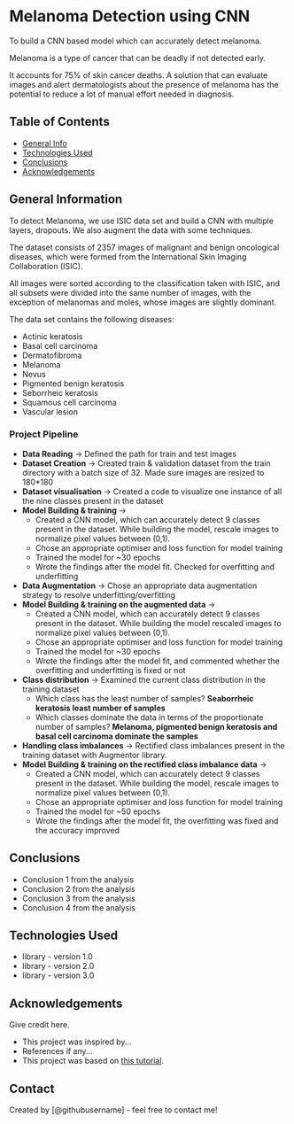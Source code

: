 # Melanoma Detection using CNN
To build a CNN based model which can accurately detect melanoma. 

Melanoma is a type of cancer that can be deadly if not detected early. 

It accounts for 75% of skin cancer deaths. A solution that can evaluate images and alert dermatologists about the presence of melanoma has the potential to reduce a lot of manual effort needed in diagnosis.



## Table of Contents
* [General Info](#general-information)
* [Technologies Used](#technologies-used)
* [Conclusions](#conclusions)
* [Acknowledgements](#acknowledgements)

<!-- You can include any other section that is pertinent to your problem -->

## General Information
To detect Melanoma, we use ISIC data set and build a CNN with multiple layers, dropouts.  We also augment the data with some techniques.

The dataset consists of 2357 images of malignant and benign oncological diseases, which were formed from the International Skin Imaging Collaboration (ISIC). 

All images were sorted according to the classification taken with ISIC, and all subsets were divided into the same number of images, with the exception of melanomas and moles, whose images are slightly dominant.

The data set contains the following diseases:

- Actinic keratosis
- Basal cell carcinoma
- Dermatofibroma
- Melanoma
- Nevus
- Pigmented benign keratosis
- Seborrheic keratosis
- Squamous cell carcinoma
- Vascular lesion

### Project Pipeline

- **Data Reading** → Defined the path for train and test images
- **Dataset Creation** → Created train & validation dataset from the train directory with a batch size of 32. Made sure images are resized to 180*180
- **Dataset visualisation** → Created a code to visualize one instance of all the nine classes present in the dataset
- **Model Building & training** → 
   - Created a CNN model, which can accurately detect 9 classes present in the dataset. While building the model, rescale images to normalize pixel values between (0,1).
   - Chose an appropriate optimiser and loss function for model training
   - Trained the model for ~30 epochs
   - Wrote the findings after the model fit. Checked for overfitting and underfitting
- **Data Augmentation** → Chose an appropriate data augmentation strategy to resolve underfitting/overfitting
- **Model Building & training on the augmented data** →
  - Created a CNN model, which can accurately detect 9 classes present in the dataset. While building the model rescaled images to normalize pixel values between (0,1).
  - Chose an appropriate optimiser and loss function for model training
  - Trained the model for ~30 epochs
  - Wrote the findings after the model fit, and commented whether the overfitting and underfitting is fixed or not
- **Class distribution** → Examined the current class distribution in the training dataset 
   - Which class has the least number of samples? **Seaborrheic keratosis least number of samples**
   - Which classes dominate the data in terms of the proportionate number of samples? **Melanoma, pigmented benign keratosis and basal cell carcinoma dominate the samples**
- **Handling class imbalances** → Rectified class imbalances present in the training dataset with Augmentor library.
- **Model Building & training on the rectified class imbalance data** →
  - Created a CNN model, which can accurately detect 9 classes present in the dataset. While building the model, rescale images to normalize pixel values between (0,1).
  - Chose an appropriate optimiser and loss function for model training
  - Trained the model for ~50 epochs
  - Wrote the findings after the model fit, the overfitting was fixed and the accuracy improved

## Conclusions
- Conclusion 1 from the analysis
- Conclusion 2 from the analysis
- Conclusion 3 from the analysis
- Conclusion 4 from the analysis

<!-- You don't have to answer all the questions - just the ones relevant to your project. -->


## Technologies Used
- library - version 1.0
- library - version 2.0
- library - version 3.0

<!-- As the libraries versions keep on changing, it is recommended to mention the version of library used in this project -->

## Acknowledgements
Give credit here.
- This project was inspired by...
- References if any...
- This project was based on [this tutorial](https://www.example.com).


## Contact
Created by [@githubusername] - feel free to contact me!


<!-- Optional -->
<!-- ## License -->
<!-- This project is open source and available under the [... License](). -->

<!-- You don't have to include all sections - just the one's relevant to your project -->